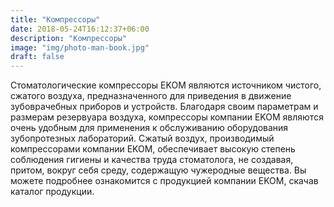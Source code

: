 ```yaml
---
title: "Компрессоры"
date: 2018-05-24T16:12:37+06:00
description: "Компрессоры"
image: "img/photo-man-book.jpg"
draft: false
---
```


Стоматологические компрессоры EKOM являются источником чистого, сжатого воздуха, предназначенного для приведения в движение зубоврачебных приборов и устройств. Благодаря своим параметрам и размерам резервуара воздуха, компрессоры компании EKOM являются очень удобным для применения к обслуживанию оборудования зубопротезных лабораторий. Сжатый воздух, производимый компрессорами компании EKOM, обеспечивает высокую степень соблюдения гигиены и качества труда стоматолога, не создавая, притом, вокруг себя среду, содержащую чужеродные вещества. Вы можете подробнее ознакомится с продукцией компании EKOM, скачав каталог продукции.
